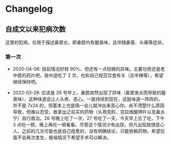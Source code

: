 # Changelog

## 自成文以来犯病次数

这里的犯病，仅用于描述鼻窦炎，即鼻腔内有腥臭味，且伴随鼻塞、头痛等症状。

### 第一次

- 2020-04-06: 目前情况好转 90%，但还有一点轻微的异味。主要功劳还是老中医的药片吧，我中途吃了 2 次，也和自己规范饮食有关（忌辛辣等），希望继续保持吧。

- 2022-03-28: 应该是 26 号早上，鼻腔突然出现了异味（鼻窦发炎而导致的腥臭味），这种味道会让人头疼、恶心。一直持续到现在，这股味道一阵阵的，并不是 7x24 的，但基本上也是隔一会儿就冲出来恶心你。尚不清楚什么原因导致，但难以忍受，故拿出之前买的药物（头孢克肟、克拉维酸钾片以及鼻炎宁）自行救治。26 号晚上吃了一次，27 号吃了一天，今天早上忘了吃，下午 3 点吃一顿，晚上再吃一顿看看。尽管这个情况少有出现，但凡出现就很恶心人，之前的几次可能也是自己痊愈的，没有明确结论，只能依赖药物，希望后面不会再次发生，极端情况下希望手术可以解决。
